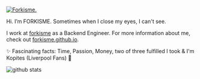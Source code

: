 # 
[![Forkisme.](https://i.postimg.cc/MH6NMpTJ/Untitled-design-3.png)](/)

Hi. I’m FORKISME. Sometimes when I close my eyes, I can't see.

I work at [forkisme](/) as a Backend Engineer. For more information about me, check out [forkisme.github.io](https://forkisme.github.io/).

✨ Fascinating facts: Time, Passion, Money, two of three fulfilled I took & I'm Kopites (Liverpool Fans) 🔴

![github stats](https://github-readme-stats.vercel.app/api?username=Forkisme&show_icons=true)
